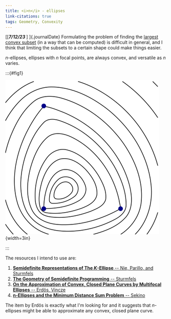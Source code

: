 ```yaml
---
title: <i>n</i> - ellipses
link-citations: true
tags: Geometry, Convexity
---
```


[[<b><i>7/12/23 </i></b>]&nbsp;]{.journalDate} Formulating the problem of 
finding the 
[largest convex subset](/posts/math/2023-07-09-largest-convex-subset.html) 
(in a way that can be computed) is difficult in general, and I think
that limiting the subsets to a certain shape could make things easier.

$n$-ellipses, ellipses with $n$ focal points, are always convex, and versatile 
as $n$ varies.

:::{#fig1}

![Nested $n$-ellipses [^1]](/images/n-ellipse.svg.png){width=3in}

:::

The resources I intend to use are:

1. [<b>Semidefinite Representations of The <i>K</i>-Ellipse</b> -- Nie, Parillo, and Sturmfels](https://mathweb.ucsd.edu/~njw/PUBLICPAPERS/kellipse_imaproc_toappear.pdf)
2. [<b>The Geometry of Semidefinite Programming</b> -- Sturmfels](https://aimath.org/WWN/convexalggeom/AIM.pdf)
3. [<b>On the Approximation of Convex, Closed Plane Curves by Multifocal Ellipses</b> -- Erd&ouml;s, Vincze](https://web.archive.org/web/20160928200222/http://renyi.mta.hu/~p_erdos/1982-18.pdf)
4. [<b>n-Ellipses and the Minimum Distance Sum Problem</b> -- Sekino](https://www.math.ucdavis.edu/~deloera/MISC/LA-BIBLIO/trunk/nellipse.pdf)

The item by Erd&ouml;s is exactly what I'm looking for and it suggests that 
$n$-ellipses might be able to approximate any convex, closed plane curve.


[^1]: [wikipedia.org/wiki/N-ellipse](https://en.wikipedia.org/wiki/N-ellipse)&nbsp;&nbsp;
